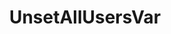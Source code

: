---
name: UnsetAllUsersVar
title: UnsetAllUsersVar
description: Unset a user variable for **all** users
version: 0.2.1
parameters:
  - name: varName
    import: core/globals/name
  - name: persisted
    import: core/globals/persisted
example: |
    using System;
    public class CPHInline
    {
        public bool Execute()
        {
            //Please be extremely careful with this method
            //Only possible to restore with back-up

            //Unset all(!) persisted user variable called "myString"
            CPH.UnsetAllUsersVar("myString");
            CPH.UnsetAllUsersVar("myString", true);

            //Unset all(!) non-persisted user variable called "myString"
            CPH.UnsetAllUsersVar("myString", false);
            return true;
        }
    }
---